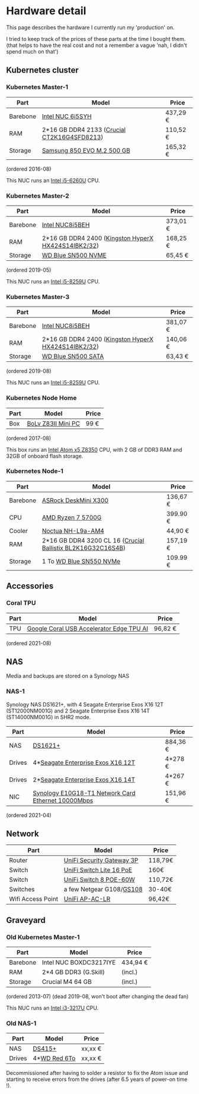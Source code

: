 
# Hardware detail

This page describes the hardware I currently run my 'production' on.

I tried to keep track of the prices of these parts at the time I bought them.
(that helps to have the real cost and not a remember a vague 'nah, I didn't spend much on that')

## Kubernetes cluster

### Kubernetes Master-1

| Part     | Model                                                                                      | Price    |
| -------- | ------------------------------------------------------------------------------------------ | -------- |
| Barebone | [Intel NUC 6i5SYH](https://www.amazon.fr/gp/product/B018Q0GN60)                            | 437,29 € |
| RAM      | 2*16 GB DDR4 2133 ([Crucial CT2K16G4SFD8213](https://www.amazon.fr/gp/product/B015YPB8ME)) | 110,52 € |
| Storage  | [Samsung 850 EVO M.2 500 GB](https://www.amazon.fr/gp/product/B00TGIW1XG)                  | 165,32 € |

(ordered 2016-08)

This NUC runs an [Intel i5-6260U](https://ark.intel.com/products/91160/Intel-Core-i5-6260U-Processor-4M-Cache-up-to-2-90-GHz-) CPU.

### Kubernetes Master-2

| Part     | Model                                                                                                                              | Price    |
| -------- | ---------------------------------------------------------------------------------------------------------------------------------- | -------- |
| Barebone | [Intel NUC8i5BEH](https://www.amazon.fr/Intel-NUC-Kit-NUC8i5BEH-Generation/dp/B07JCF1LCL)                                          | 373,01 € |
| RAM      | 2*16 GB DDR4 2400 ([Kingston HyperX HX424S14IBK2/32](https://www.amazon.fr/HyperX-HX424S14IBK2-32-Mémoire-Notebook/dp/B01BNJL8I4)) | 168,25 € |
| Storage  | [WD Blue SN500 NVME](https://www.amazon.fr/gp/product/B07P7TFKRH)                                                                  | 65,45 €  |

(ordered 2019-05)

This NUC runs an [Intel i5-8259U](https://ark.intel.com/content/www/us/en/ark/products/135935/intel-core-i5-8259u-processor-6m-cache-up-to-3-80-ghz.html) CPU.

### Kubernetes Master-3

| Part     | Model                                                                                                                              | Price    |
| -------- | ---------------------------------------------------------------------------------------------------------------------------------- | -------- |
| Barebone | [Intel NUC8i5BEH](https://www.amazon.fr/Intel-NUC-Kit-NUC8i5BEH-Generation/dp/B07JCF1LCL)                                          | 381,07 € |
| RAM      | 2*16 GB DDR4 2400 ([Kingston HyperX HX424S14IBK2/32](https://www.amazon.fr/HyperX-HX424S14IBK2-32-Mémoire-Notebook/dp/B01BNJL8I4)) | 140,06 € |
| Storage  | [WD Blue SN500 SATA](https://www.amazon.fr/gp/product/B073SBX6TY/)                                                                 | 63,43 €  |

(ordered 2019-08)

This NUC runs an [Intel i5-8259U](https://ark.intel.com/content/www/us/en/ark/products/135935/intel-core-i5-8259u-processor-6m-cache-up-to-3-80-ghz.html) CPU.

### Kubernetes Node Home

| Part | Model                                                             | Price |
| ---- | ----------------------------------------------------------------- | ----- |
| Box  | [BoLv Z83II Mini PC](https://www.amazon.fr/gp/product/B01DFJH78U) | 99 €  |

(ordered 2017-08)

This box runs an [Intel Atom x5 Z8350](https://ark.intel.com/products/93361/Intel-Atom-x5-Z8350-Processor-2M-Cache-up-to-1-92-GHz-) CPU, with 2 GB of DDR3 RAM and 32GB of onboard flash storage.

### Kubernetes Node-1

| Part     | Model                                                                                                                          | Price    |
| -------- | ------------------------------------------------------------------------------------------------------------------------------ | -------- |
| Barebone | [ASRock DeskMini X300](https://www.amazon.de/gp/product/B08NWHGTQQ)                                                            | 136,67 € |
| CPU      | [AMD Ryzen 7 5700G](https://www.rueducommerce.fr/p-ryzen-7-5700g-3846-ghz-amd-3276970-18381.html)                              | 399.90 € |
| Cooler   | [Noctua NH-L9a-AM4](https://www.amazon.fr/gp/product/B075SG1T3X)                                                               | 44,90  € |
| RAM      | 2*16 GB DDR4 3200 CL 16 ([Crucial Ballistix BL2K16G32C16S4B](https://www.amazon.fr/gp/product/B083W5ZRJ1))                     | 157,19 € |
| Storage  | 1 To [WD Blue SN550 NVMe](https://www.rueducommerce.fr/produit/western-digital-wd-blue-sn550-1-to-m-2-pcie-gen3-nvme-98427536) | 109.99 € |

## Accessories

### Coral TPU

| Part | Model                                                                                        | Price   |
| ---- | -------------------------------------------------------------------------------------------- | ------- |
| TPU  | [Google Coral USB Accelerator Edge TPU AI](https://www.amazon.de/-/en/gp/product/B07S214S5Y) | 96,82 € |

(ordered 2021-08)

## NAS

Media and backups are stored on a Synology NAS

### NAS-1

Synology NAS DS1621+, with 4 Seagate Enterprise Exos X16 12T (ST12000NM001G) and 2 Seagate Enterprise Exos X16 14T (ST14000NM001G) in SHR2 mode.

| Part   | Model                                                                                                                                                        | Price    |
| ------ | ------------------------------------------------------------------------------------------------------------------------------------------------------------ | -------- |
| NAS    | [DS1621+](https://www.amazon.de/-/en/gp/product/B08JH22W42)                                                                                                  | 884,36 € |
| Drives | 4*[Seagate Enterprise Exos X16 12T](https://www.alternate.fr/Seagate/Enterprise-Exos-X16-3-Zoll-12000-Go-S%C3%A9rie-ATA-III-Disque-dur/html/product/1694652) | 4*278 €  |
| Drives | 2*[Seagate Enterprise Exos X16 14T](https://www.alternate.fr/Seagate/Exos-X16-3-Zoll-14000-Go-S%C3%A9rie-ATA-III-Disque-dur/html/product/1603523)            | 4*267 €  |
| NIC    | [Synology E10G18-T1 Network Card Ethernet 10000Mbps](https://www.amazon.de/-/en/gp/product/B07GBGLV37/ref=ppx_yo_dt_b_asin_title_o01_s00?ie=UTF8&psc=1)      | 151,96 € |

(ordered 2021-04)

## Network

| Part              | Model                                                                                                         | Price   |
| ----------------- | ------------------------------------------------------------------------------------------------------------- | ------- |
| Router            | [UniFi Security Gateway 3P](https://www.amazon.fr/gp/product/B00LV8YZLK)                                      | 118,79€ |
| Switch            | [UniFi Switch Lite 16 PoE](https://store.ui.com/collections/unifi-network-switching/products/usw-lite-16-poe) | 160€    |
| Switch            | [UniFi Switch 8 POE-60W](https://www.amazon.fr/gp/product/B004BQCKXO)                                         | 110,72€ |
| Switches          | a few Netgear G108/[GS108](https://www.amazon.fr/gp/product/B000092RRM)                                       | 30-40€  |
| Wifi Access Point | [UniFi AP-AC-LR](https://www.amazon.fr/gp/product/B016K5A06C)                                                 | 96,42€  |

## Graveyard

### Old Kubernetes Master-1

| Part     | Model                  | Price    |
| -------- | ---------------------- | -------- |
| Barebone | Intel NUC BOXDC3217IYE | 434,94 € |
| RAM      | 2*4 GB DDR3 (G.Skill)  | (incl.)  |
| Storage  | Crucial M4 64 GB       | (incl.)  |

(ordered 2013-07)
(dead 2019-08, won't boot after changing the dead fan)

This NUC runs an [Intel i3-3217U](https://ark.intel.com/products/65697/Intel-Core-i3-3217U-Processor-3M-Cache-1-80-GHz-) CPU.

### Old NAS-1

| Part   | Model                                                                                             | Price   |
| ------ | ------------------------------------------------------------------------------------------------- | ------- |
| NAS    | [DS415+](https://www.synology.com/en-global/products/DS415+)                                      | xx,xx € |
| Drives | 4*[WD Red 6To](https://shop.westerndigital.com/products/internal-drives/wd-red-sata-hdd#WD60EFAX) | xx,xx € |

Decommissioned after having to solder a resistor to fix the Atom issue and starting to receive errors from the drives (after 6.5 years of power-on time !).
